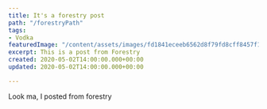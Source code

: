 ```yaml
---
title: It's a forestry post
path: "/forestryPath"
tags:
- Vodka
featuredImage: "/content/assets/images/fd1841eceeb6562d8f79fd8cff8457f1.jpg"
excerpt: This is a post from Forestry
created: 2020-05-02T14:00:00.000+00:00
updated: 2020-05-02T14:00:00.000+00:00

---
```

Look ma, I posted from forestry